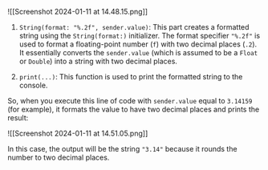 

![[Screenshot 2024-01-11 at 14.48.15.png]]


1. `String(format: "%.2f", sender.value)`: This part creates a formatted string using the `String(format:)` initializer. The format specifier `"%.2f"` is used to format a floating-point number (`f`) with two decimal places (`.2`). It essentially converts the `sender.value` (which is assumed to be a `Float` or `Double`) into a string with two decimal places.
    
2. `print(...)`: This function is used to print the formatted string to the console.
    

So, when you execute this line of code with `sender.value` equal to `3.14159` (for example), it formats the value to have two decimal places and prints the result:

![[Screenshot 2024-01-11 at 14.51.05.png]]

In this case, the output will be the string `"3.14"` because it rounds the number to two decimal places.


